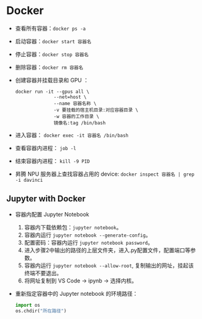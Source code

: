 # Docker

+ 查看所有容器：`docker ps -a`
+ 启动容器：`docker start 容器名`
+ 停止容器：`docker stop 容器名`
+ 删除容器：`docker rm 容器名`
+ 创建容器并挂载目录和 GPU ：
  ```shell
  docker run -it --gpus all \
                --net=host \
                --name 容器名称 \
                -v 要挂载的宿主机目录:对应容器目录 \
                -w 容器的工作目录 \
                镜像名:tag /bin/bash
  ```
+ 进入容器：
  `docker exec -it 容器名 /bin/bash`

+ 查看容器内进程：
  `job -l`

+ 结束容器内进程：
  `kill -9 PID`

+ 昇腾 NPU 服务器上查找容器占用的 device:
  `docker inspect 容器名 | grep -i davinci`

## Jupyter with Docker

+ 容器内配置 Jupyter Notebook

  1. 容器内下载依赖包：`jupyter notebook`。
  2. 容器内运行 `jupyter notebook --generate-config`。
  3. 配置密码：容器内运行 `jupyter notebook password`。
  4. 进入步骤2中输出的路径的上层文件夹，进入.py配置文件，配置端口等参数。
  5. 容器内运行 `jupyter notebook --allow-root`, 复制输出的网址，挂起该终端不要退出。
  6. 将网址复制到 VS Code -> ipynb -> 选择内核。
   
+ 重新指定容器中的 Jupyter notebook 的环境路径：
  ```python
  import os
  os.chdir("所在路径")
  ```